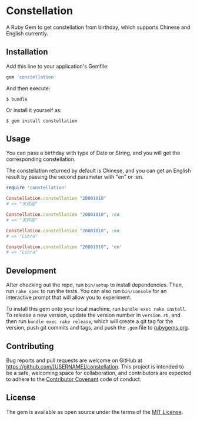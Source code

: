 # Constellation

A Ruby Gem to get constellation from birthday, which supports Chinese and English currently.

## Installation

Add this line to your application's Gemfile:

```ruby
gem 'constellation'
```

And then execute:

    $ bundle

Or install it yourself as:

    $ gem install constellation

## Usage

You can pass a birthday with type of Date or String, and you will get the corresponding constellation.

The constellation returned by default is Chinese, and you can get  an English result by passing the second parameter with "en" or :en.

```ruby
require 'constellation'

Constellation.constellation "20001010"
# => "天秤座"

Constellation.constellation "20001010", :cn
# => "天秤座"

Constellation.constellation "20001010", :en
# => "Libra"

Constellation.constellation "20001010", 'en'
# => "Libra"
```

## Development

After checking out the repo, run `bin/setup` to install dependencies. Then, run `rake spec` to run the tests. You can also run `bin/console` for an interactive prompt that will allow you to experiment.

To install this gem onto your local machine, run `bundle exec rake install`. To release a new version, update the version number in `version.rb`, and then run `bundle exec rake release`, which will create a git tag for the version, push git commits and tags, and push the `.gem` file to [rubygems.org](https://rubygems.org).

## Contributing

Bug reports and pull requests are welcome on GitHub at https://github.com/[USERNAME]/constellation. This project is intended to be a safe, welcoming space for collaboration, and contributors are expected to adhere to the [Contributor Covenant](http://contributor-covenant.org) code of conduct.


## License

The gem is available as open source under the terms of the [MIT License](http://opensource.org/licenses/MIT).

